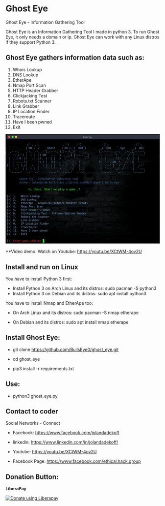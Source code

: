 # Ghost Eye
Ghost Eye - Information Gathering Tool
<div>

Ghost Eye is an Information Gathering Tool I made in python 3. 
To run Ghost Eye, it only needs a domain or ip.
Ghost Eye can work with any Linux distros if they support Python 3.


## Ghost Eye gathers information data such as:

1.   Whois Lookup
2.   DNS Lookup
3.   EtherApe
4.   Nmap Port Scan
5.   HTTP Header Grabber
6.   Clickjacking Test
7.   Robots.txt Scanner
8.   Link Grabber
9.   IP Location Finder
10.  Traceroute
11.  Have I been pwned
12.  Exit

![Screenshot](banner.jpg)

  
**Video demo: Watch on Youtube:
https://youtu.be/XCtWM-4ov2U


## Install and run on Linux
You have to install Python 3 first:
<div>
  
* Install Python 3 on Arch Linux and its distros: sudo pacman -S python3
* Install Python 3 on Debian and its distros: sudo apt install python3

 
 
You have to install Nmap and EtherApe too:

  
* On Arch Linux and its distros: sudo pacman -S nmap etherape

  
* On Debian and its distros: sudo apt install nmap etherape

    
    
## Install Ghost Eye:
* git clone https://github.com/BullsEye0/ghost_eye.git

* cd ghost_eye

  
* pip3 install -r requirements.txt
<div>
  
## Use:
* python3 ghost_eye.py


## Contact to coder
Social Networks - Connect


* Facebook: https://www.facebook.com/jolandadekoff


* linkedin: https://www.linkedin.com/in/jolandadekoff/

*  Youtube: https://youtu.be/XCtWM-4ov2U

* Facebook Page: https://www.facebook.com/ethical.hack.group
  
## Donation Button: 
**LiberaPay**

<noscript><a href="https://liberapay.com/BullsEye/donate"><img alt="Donate using Liberapay" src="https://liberapay.com/assets/widgets/donate.svg"></a></noscript>

